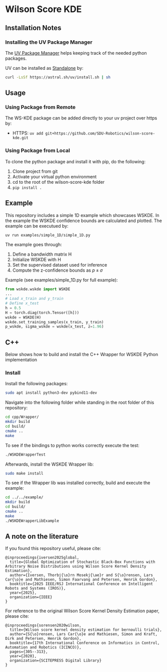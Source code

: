 # Wilson Score KDE

## Installation Notes

### Installing the UV Package Manager

The [UV Package Manager](https://docs.astral.sh/uv/) helps keeping track of the needed python packages.

UV can be installed as [Standalone](https://docs.astral.sh/uv/getting-started/installation/) by:

```bash
curl -LsSf https://astral.sh/uv/install.sh | sh
```

## Usage

### Using Package from Remote

The WS-KDE package can be added directly to your uv project over https by:

- HTTPS: ```uv add git+https://github.com/SDU-Robotics/wilson-score-kde.git```

### Using Package from Local

To clone the python package and install it with pip, do the following:

1. Clone project from git
1. Activate your virtual python environment
1. cd to the root of the wilson-score-kde folder
1. ```pip install .```

## Example

This repository includes a simple 1D example which showcases WSKDE.
In the example the WSKDE confidence bounds are calculated and plotted.
The example can be executued by:

```bash
uv run examples/simple_1D/simple_1D.py
```

The example goes through:

1. Define a bandwidth matrix H
1. Initialize WSKDE with H
1. Set the supervised dataset used for inference
1. Compute the z-confidence bounds as $p\pm\sigma$

Example (see examples/simple_1D.py for full example):

```python
from wskde.wskde import WSKDE
...
# Load x_train and y_train
# Define x_test
h = 0.5
H = torch.diag(torch.Tensor([h]))
wskde = WSKDE(H)
wskde.set_training_samples(x_train, y_train)
p_wskde, sigma_wskde = wskde(x_test, z=1.96)
```

## C++

Below shows how to build and install the C++ Wrapper for WSKDE Python implementation

### Install

Install the following packages:

```bash
sudo apt install python3-dev pybind11-dev
```

Navigate into the following folder while standing in the root folder of this repository:

```bash
cd cpp/Wrapper/
mkdir build
cd build/
cmake ..
make
```

To see if the bindings to python works correctly execute the test:
```bash
./WSKDEWrapperTest
```

Afterwards, install the WSKDE Wrapper lib:
```bash
sudo make install
```

To see if the Wrapper lib was installed correctly, build and execute the example:
```bash
cd ../../example/
mkdir build
cd build/
cmake ..
make
./WSKDEWrapperLibExample
```

## A note on the literature
If you found this repository useful, please cite:

```
@inproceedings{iversen2025global,
  title={Global Optimization of Stochastic Black-Box Functions with Arbitrary Noise Distributions using Wilson Score Kernel Density Estimation},
  author={Iversen, Thorbj{\o}rn Mosekj{\ae}r and S{\o}rensen, Lars Car{\o}e and Mathiesen, Simon Faarvang and Petersen, Henrik Gordon}, 
  booktitle={2025 IEEE/RSJ International Conference on Intelligent Robots and Systems (IROS)},
  year={2025},
  organization={IEEE}
}
```

For reference to the original Wilson Score Kernel Density Estimation paper, please cite:

```
@inproceedings{sorensen2020wilson,
  title={Wilson score kernel density estimation for bernoulli trials},
  author={S{\o}rensen, Lars Car{\o}e and Mathiesen, Simon and Kraft, Dirk and Petersen, Henrik Gordon},
  booktitle={17th International Conference on Informatics in Control, Automation and Robotics (ICINCO)},
  pages={305--313},
  year={2020},
  organization={SCITEPRESS Digital Library}
}
```
